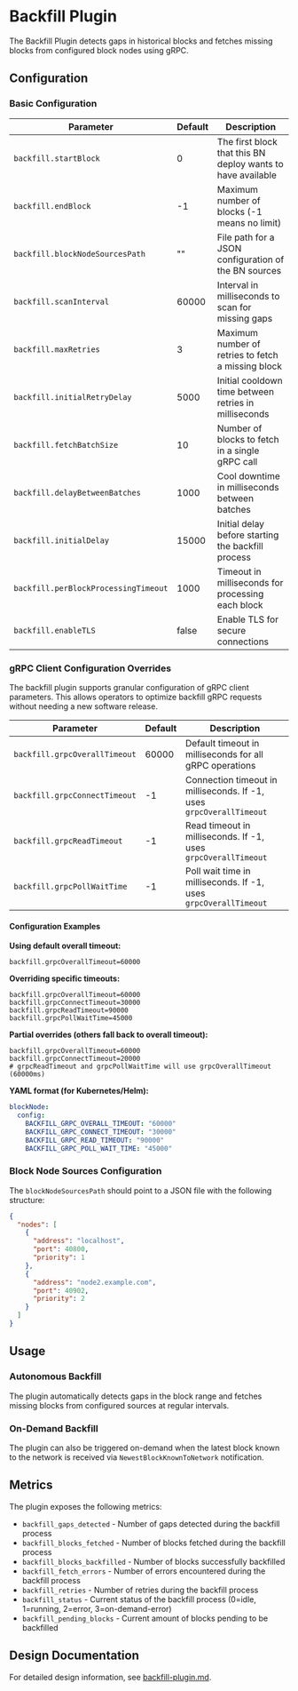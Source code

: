 # Backfill Plugin

The Backfill Plugin detects gaps in historical blocks and fetches missing blocks from configured block nodes using gRPC.

## Configuration

### Basic Configuration

| Parameter | Default | Description |
|-----------|---------|-------------|
| `backfill.startBlock` | 0 | The first block that this BN deploy wants to have available |
| `backfill.endBlock` | -1 | Maximum number of blocks (-1 means no limit) |
| `backfill.blockNodeSourcesPath` | "" | File path for a JSON configuration of the BN sources |
| `backfill.scanInterval` | 60000 | Interval in milliseconds to scan for missing gaps |
| `backfill.maxRetries` | 3 | Maximum number of retries to fetch a missing block |
| `backfill.initialRetryDelay` | 5000 | Initial cooldown time between retries in milliseconds |
| `backfill.fetchBatchSize` | 10 | Number of blocks to fetch in a single gRPC call |
| `backfill.delayBetweenBatches` | 1000 | Cool downtime in milliseconds between batches |
| `backfill.initialDelay` | 15000 | Initial delay before starting the backfill process |
| `backfill.perBlockProcessingTimeout` | 1000 | Timeout in milliseconds for processing each block |
| `backfill.enableTLS` | false | Enable TLS for secure connections |

### gRPC Client Configuration Overrides

The backfill plugin supports granular configuration of gRPC client parameters. This allows operators to optimize backfill gRPC requests without needing a new software release.

| Parameter | Default | Description |
|-----------|---------|-------------|
| `backfill.grpcOverallTimeout` | 60000 | Default timeout in milliseconds for all gRPC operations |
| `backfill.grpcConnectTimeout` | -1 | Connection timeout in milliseconds. If -1, uses `grpcOverallTimeout` |
| `backfill.grpcReadTimeout` | -1 | Read timeout in milliseconds. If -1, uses `grpcOverallTimeout` |
| `backfill.grpcPollWaitTime` | -1 | Poll wait time in milliseconds. If -1, uses `grpcOverallTimeout` |

#### Configuration Examples

**Using default overall timeout:**
```properties
backfill.grpcOverallTimeout=60000
```

**Overriding specific timeouts:**
```properties
backfill.grpcOverallTimeout=60000
backfill.grpcConnectTimeout=30000
backfill.grpcReadTimeout=90000
backfill.grpcPollWaitTime=45000
```

**Partial overrides (others fall back to overall timeout):**
```properties
backfill.grpcOverallTimeout=60000
backfill.grpcConnectTimeout=20000
# grpcReadTimeout and grpcPollWaitTime will use grpcOverallTimeout (60000ms)
```

**YAML format (for Kubernetes/Helm):**
```yaml
blockNode:
  config:
    BACKFILL_GRPC_OVERALL_TIMEOUT: "60000"
    BACKFILL_GRPC_CONNECT_TIMEOUT: "30000"
    BACKFILL_GRPC_READ_TIMEOUT: "90000"
    BACKFILL_GRPC_POLL_WAIT_TIME: "45000"
```

### Block Node Sources Configuration

The `blockNodeSourcesPath` should point to a JSON file with the following structure:

```json
{
  "nodes": [
    {
      "address": "localhost",
      "port": 40800,
      "priority": 1
    },
    {
      "address": "node2.example.com",
      "port": 40902,
      "priority": 2
    }
  ]
}
```

## Usage

### Autonomous Backfill

The plugin automatically detects gaps in the block range and fetches missing blocks from configured sources at regular intervals.

### On-Demand Backfill

The plugin can also be triggered on-demand when the latest block known to the network is received via `NewestBlockKnownToNetwork` notification.

## Metrics

The plugin exposes the following metrics:

- `backfill_gaps_detected` - Number of gaps detected during the backfill process
- `backfill_blocks_fetched` - Number of blocks fetched during the backfill process
- `backfill_blocks_backfilled` - Number of blocks successfully backfilled
- `backfill_fetch_errors` - Number of errors encountered during the backfill process
- `backfill_retries` - Number of retries during the backfill process
- `backfill_status` - Current status of the backfill process (0=idle, 1=running, 2=error, 3=on-demand-error)
- `backfill_pending_blocks` - Current amount of blocks pending to be backfilled

## Design Documentation

For detailed design information, see [backfill-plugin.md](../../docs/design/backfill-plugin.md).
